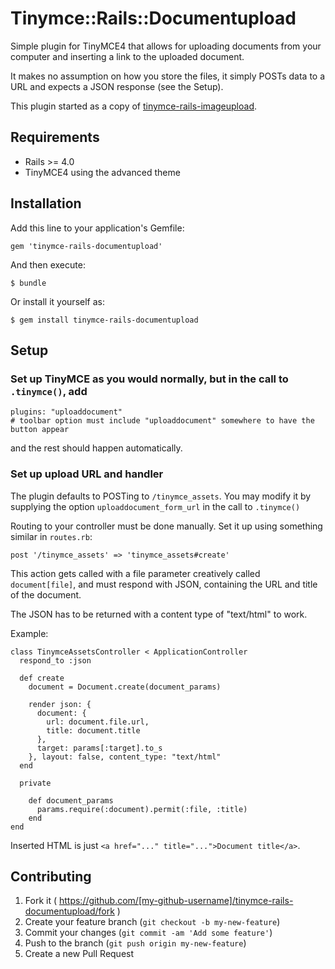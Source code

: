 # Tinymce::Rails::Documentupload

Simple plugin for TinyMCE4 that allows for uploading documents from your computer and inserting a link to the uploaded document.

It makes no assumption on how you store the files, it simply POSTs data to a URL and expects a JSON response (see the Setup).

This plugin started as a copy of [tinymce-rails-imageupload](https://github.com/PerfectlyNormal/tinymce-rails-imageupload).

## Requirements

* Rails >= 4.0
* TinyMCE4 using the advanced theme

## Installation

Add this line to your application's Gemfile:

    gem 'tinymce-rails-documentupload'

And then execute:

    $ bundle

Or install it yourself as:

    $ gem install tinymce-rails-documentupload

## Setup

### Set up TinyMCE as you would normally, but in the call to `.tinymce()`, add

    plugins: "uploaddocument"
    # toolbar option must include "uploaddocument" somewhere to have the button appear

and the rest should happen automatically.

### Set up upload URL and handler

The plugin defaults to POSTing to `/tinymce_assets`. You may modify it by
supplying the option `uploaddocument_form_url` in the call to `.tinymce()`

Routing to your controller must be done manually.
Set it up using something similar in `routes.rb`:

    post '/tinymce_assets' => 'tinymce_assets#create'

This action gets called with a file parameter creatively called `document[file]`,
and must respond with JSON, containing the URL and title of the document.

The JSON has to be returned with a content type of "text/html" to work.

Example:

    class TinymceAssetsController < ApplicationController
      respond_to :json

      def create
        document = Document.create(document_params)

        render json: {
          document: {
            url: document.file.url,
            title: document.title
          },
          target: params[:target].to_s
        }, layout: false, content_type: "text/html"
      end
      
      private
      
        def document_params
          params.require(:document).permit(:file, :title)
        end
    end


Inserted HTML is just `<a href="..." title="...">Document title</a>`.

## Contributing

1. Fork it ( https://github.com/[my-github-username]/tinymce-rails-documentupload/fork )
2. Create your feature branch (`git checkout -b my-new-feature`)
3. Commit your changes (`git commit -am 'Add some feature'`)
4. Push to the branch (`git push origin my-new-feature`)
5. Create a new Pull Request
